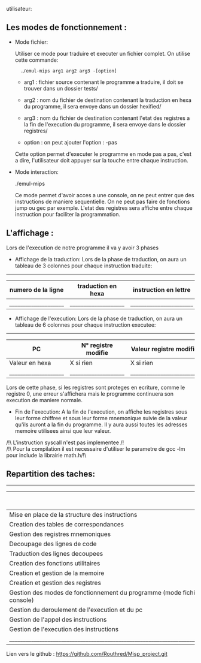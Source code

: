 utilisateur:

## Les modes de fonctionnement :

- Mode fichier:

	Utiliser ce mode pour traduire et executer un fichier complet. On utilise cette commande:

		./emul-mips arg1 arg2 arg3 -[option]
	
	- arg1 : fichier source contenant le programme a traduire, il doit se trouver dans un dossier 
			tests/
	- arg2 : nom du fichier de destination contenant la traduction en hexa du programme, il sera envoye dans un 
			dossier hexified/
	- arg3 : nom du fichier de destination contenant l'etat des registres a la fin de l'execution du programme, 
			il sera envoye dans le dossier registres/

	- option : on peut ajouter l'option : -pas

	Cette option permet d'executer le programme en mode pas a pas, c'est a dire, l'utilisateur doit appuyer sur 
	la touche <entree> entre chaque instruction.

- Mode interaction:

	./emul-mips

	Ce mode permet d'avoir acces a une console, on ne peut entrer que des instructions de maniere sequentielle. 
	On ne peut pas faire de fonctions jump ou gec par exemple.
	L'etat des registres sera affiche entre chaque instruction pour faciliter la programmation.

## L'affichage : 

Lors de l'execution de notre programme il va y avoir 3 phases
- Affichage de la traduction:
Lors de la phase de traduction, on aura un tableau de 3 colonnes pour chaque instruction traduite:
___________________________________________________________________ 
| numero de la ligne | traduction en hexa | instruction en lettre |
|--------------------|--------------------|-----------------------|
|____________________|____________________|_______________________|
- Affichage de l'execution:
Lors de la phase de traduction, on aura un tableau de 6 colonnes pour chaque instruction executee:
_________________________________________________________________________________________________________________________________________________
|		PC			 | N° registre modifie| Valeur registre modifie |adresse memoire modifiee | valeur memoire modifiee | instruction			|
|--------------------|--------------------|-------------------------|-------------------------|-------------------------|-----------------------|
|   Valeur en hexa   | X si rien          | X si rien               | X si rien               | X si rien               |                       |
|____________________|____________________|_________________________|_________________________|_________________________|_______________________|


Lors de cette phase, si les registres sont proteges en ecriture, comme le registre 0, une erreur s'affichera mais le programme continuera son execution de maniere normale.
- Fin de l'execution:
	A la fin de l'execution, on affiche les registres sous leur forme chiffree et sous leur forme mnemonique suivie 
	de la valeur qu'ils auront a la fin du programme.
	Il y aura aussi toutes les adresses memoire utilisees ainsi que leur valeur.


/!\ L'instruction syscall n'est pas implementee /!\
/!\ Pour la compilation il est necessaire d'utiliser le parametre de gcc -lm pour include la librairie math.h/!\

## Repartition des taches:
_____________________________________________________________________________________________________________________
|																				|	Loan TREHIN  | Romain SERPOLLET	|
|-------------------------------------------------------------------------------|----------------|------------------|																		
|Mise en place de la structure des instructions									|		V		 |		  V		    |		
|Creation des tables de correspondances											|		V		 |		  X		    |
|Gestion des registres mnemoniques												|		V		 |		  X		    |
|Decoupage des lignes de code													|       X		 |        V         |
|Traduction des lignes decoupees												|       X		 |        V         |
|Creation des fonctions utilitaires												|		V		 |		  V		    |
|Creation et gestion de la memoire 												|		V		 |		  V		    |
|Creation et gestion des registres												|		V		 |		  V		    |
|Gestion des modes de fonctionnement du programme (mode fichier/mode console)	|		X		 |		  V		    |
|Gestion du deroulement de l'execution et du pc									|		X		 |		  V		    |
|Gestion de l'appel des instructions											|		V		 |		  X		    |
|Gestion de l'execution des instructions										|		X		 |		  V	        |
|_______________________________________________________________________________|________________|__________________|

Lien vers le github : https://github.com/Routhred/Misp_project.git 